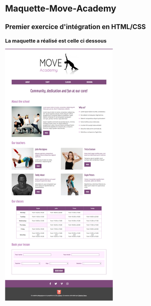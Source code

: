 # Maquette-Move-Academy

## Premier exercice d'intégration en HTML/CSS

### La maquette a réalisé est celle ci dessous 
<img src="https://github.com/Enrick1234/Maquette-Move-Academy/blob/main/maquette.png" width="350">
